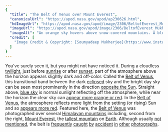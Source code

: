```yaml
---
{
  "title": "The Belt of Venus over Mount Everest",
  "canonicalUrl": "https://apod.nasa.gov/apod/ap230626.html",
  "hdImageUrl": "https://apod.nasa.gov/apod/image/2306/BeltofEverest_Mukherjee_4000_annotated.jpg",
  "imageUrl": "https://apod.nasa.gov/apod/image/2306/BeltofEverest_Mukherjee_960.jpg",
  "imageAlt": "An orange sky hovers above snow-covered mountains. A blurry line divides the orange sky from a darker sky. In the foreground are hills and a house. Please see the explanation for more detailed information.",
  "credit": [
    "Image Credit & Copyright: [Soumyadeep Mukherjee](https://www.instagram.com/soumyadeepmukherjeephotos/)"
  ]
}
---
```


You've surely seen it, but you might not have noticed it. During a cloudless [twilight](https://en.wikipedia.org/wiki/Twilight), just before [sunrise](https://apod.nasa.gov/apod/ap220924.html) or after [sunset](https://apod.nasa.gov/apod/ap230328.html), part of the atmosphere above the horizon appears slightly dark and off-color. Called the [Belt of Venus](https://en.wikipedia.org/wiki/Belt_of_Venus), this transitional band between the dark [eclipsed](https://apod.nasa.gov/apod/ap030822.html) sky and the bright day sky can be seen most prominently in the direction [opposite the Sun](https://apod.nasa.gov/apod/ap190624.html). Straight above, [blue sky](https://spaceplace.nasa.gov/blue-sky/en/) is normal sunlight reflecting off the atmosphere, while near the horizon the clear sky can [appear more orange or red](https://www.universetoday.com/77115/why-is-the-sunset-red/). In the [Belt of Venus](https://skyandtelescope.org/astronomy-blogs/the-belt-of-venus/), the atmosphere reflects more light from the setting (or rising) Sun and so [appears more red](https://apod.nasa.gov/apod/ap201111.html). Featured here, the [Belt of Venus](https://youtu.be/qA4umk8HGMY) was photographed over several [Himalayan mountains](https://en.wikipedia.org/wiki/Himalayas) including, second from the right, [Mount Everest](https://apod.nasa.gov/apod/ap110417.html), the [tallest mountain](https://en.wikipedia.org/wiki/List_of_mountain_peaks_by_prominence) on [Earth](https://solarsystem.nasa.gov/planets/earth/overview/). Although usually [not mentioned](https://img.huffingtonpost.com/asset/5bad2b9b2200003401da9338.jpeg), the belt is [frequently](https://apod.nasa.gov/apod/ap011209.html) [caught](https://apod.nasa.gov/apod/ap010601.html) [by](https://apod.nasa.gov/apod/ap180705.html) [accident](https://apod.nasa.gov/apod/ap120529.html) [in](https://apod.nasa.gov/apod/ap191011.html) [other](https://apod.nasa.gov/apod/ap230509.html) [photographs](https://apod.nasa.gov/apod/ap010501.html).
